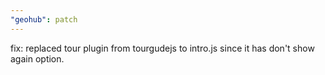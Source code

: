 ```yaml
---
"geohub": patch
---
```


fix: replaced tour plugin from tourgudejs to intro.js since it has don't show again option.
